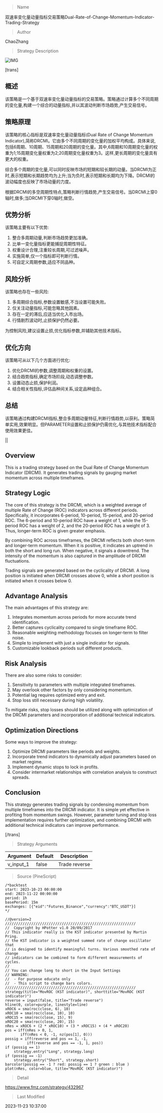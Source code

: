 
> Name

双速率变化量动量指标交易策略Dual-Rate-of-Change-Momentum-Indicator-Trading-Strategy

> Author

ChaoZhang

> Strategy Description

![IMG](https://www.fmz.com/upload/asset/1180037f73023dc26f0.png)

[trans]

## 概述

该策略是一个基于双速率变化量动量指标的交易策略。策略通过计算多个不同周期的变化量,构建一个综合的动量指标,并以其波动判断市场趋势,产生交易信号。

## 策略原理

该策略的核心指标是双速率变化量动量指标(Dual Rate of Change Momentum Indicator),简称DRCMI。它由多个不同周期的变化量的加权平均构成。具体来说,包括6周期、10周期、15周期和20周期的变化量。其中,6周期和10周期变化量的权重为1;15周期变化量权重为2;20周期变化量权重为3。这样,更长周期的变化量具有更大的权重。

综合多个周期的变化量,可以同时反映市场的短期和较长期的动量。当DRCMI为正时,表示短期和长期趋势均为上升;当为负时,表示短期和长期均为下降。DRCMI的波动幅度也反映了市场动量的力度。

根据DRCMI的多空周期性特点,策略判断行情趋势,产生交易信号。当DRCMI上穿0轴时,做多;当DRCMI下穿0轴时,做空。

## 优势分析

该策略主要有以下优势:

1. 整合多周期动量,判断市场趋势更加准确。
2. 比单一变化量指标更能捕捉周期性特征。
3. 权重设计合理,注重较长周期,可过滤噪声。
4. 实施简单,仅一个指标即可判断行情。
5. 可自定义周期参数,适应不同品种。

## 风险分析

该策略也存在一些风险:

1. 多周期综合指标,参数设置敏感,不当设置可能失败。
2. 仅关注动量指标,可能忽略其他因素。
3. 存在一定的滞后,应适当优化入市出场。
4. 行情剧烈波动时,止损保护仍然必要。

为控制风险,建议设置止损,优化指标参数,并辅助其他技术指标。

## 优化方向 

该策略可从以下几个方面进行优化:

1. 优化DRCMI的参数,调整周期和权重的设置。
2. 结合趋势指标,确定市场阶段,动态调整参数。
3. 设置动态止损,保护利润。
4. 结合相关性指标,评估品种间关系,设定品种组合。

## 总结

该策略通过构建DRCMI指标,整合多周期动量特征,判断行情趋势,以获利。策略简单实用,效果明显。但PARAMETER设置和止损保护仍需优化,与其他技术指标配合使用效果更佳。

||

## Overview

This is a trading strategy based on the Dual Rate of Change Momentum Indicator (DRCMI). It generates trading signals by gauging market momentum across multiple timeframes.

## Strategy Logic

The core of this strategy is the DRCMI, which is a weighted average of multiple Rate of Change (ROC) indicators across different periods. Specifically, it incorporates 6-period, 10-period, 15-period, and 20-period ROC. The 6-period and 10-period ROC have a weight of 1, while the 15-period ROC has a weight of 2, and the 20-period ROC has a weight of 3. Thus, longer-term ROC is given greater emphasis.  

By combining ROC across timeframes, the DRCMI reflects both short-term and longer-term momentum. When it is positive, it indicates an uptrend in both the short and long run. When negative, it signals a downtrend. The intensity of the momentum is also captured in the amplitude of DRCMI fluctuations.

Trading signals are generated based on the cyclicality of DRCMI. A long position is initiated when DRCMI crosses above 0, while a short position is initiated when it crosses below 0.

## Advantage Analysis  

The main advantages of this strategy are:

1. Integrates momentum across periods for more accurate trend identification.  
2. Better captures cyclicality compared to single timeframe ROC.
3. Reasonable weighting methodology focuses on longer-term to filter noise.  
4. Simple to implement with just a single indicator for signals.
5. Customizable lookback periods suit different products.

## Risk Analysis

There are also some risks to consider:

1. Sensitivity to parameters with multiple integrated timeframes.
2. May overlook other factors by only considering momentum. 
3. Potential lag requires optimized entry and exit.
4. Stop loss still necessary during high volatility.  

To mitigate risks, stop losses should be utilized along with optimization of the DRCMI parameters and incorporation of additional technical indicators.

## Optimization Directions

Some ways to improve the strategy:

1. Optimize DRCMI parameters like periods and weights.  
2. Incorporate trend indicators to dynamically adjust parameters based on market regime.
3. Implement dynamic stops to lock in profits.
4. Consider intermarket relationships with correlation analysis to construct spreads. 

## Conclusion

This strategy generates trading signals by condensing momentum from multiple timeframes into the DRCMI indicator. It is simple yet effective in profiting from momentum swings. However, parameter tuning and stop loss implementation requires further optimization, and combining DRCMI with additional technical indicators can improve performance.

[/trans]

> Strategy Arguments



|Argument|Default|Description|
|----|----|----|
|v_input_1|false|Trade reverse|


> Source (PineScript)

``` pinescript
/*backtest
start: 2023-10-23 00:00:00
end: 2023-11-22 00:00:00
period: 1h
basePeriod: 15m
exchanges: [{"eid":"Futures_Binance","currency":"BTC_USDT"}]
*/

//@version=2
////////////////////////////////////////////////////////////
//  Copyright by HPotter v1.0 20/09/2017
// This indicator really is the KST indicator presented by Martin Pring. 
// the KST indicator is a weighted summed rate of change oscillator that 
// is designed to identify meaningful turns. Various smoothed rate of change 
// indicators can be combined to form different measurements of cycles.
//
// You can change long to short in the Input Settings
// WARNING:
//  - For purpose educate only
//  - This script to change bars colors.
////////////////////////////////////////////////////////////
strategy(title="MovROC (KST indicator)", shorttitle="MovROC (KST indicator)")
reverse = input(false, title="Trade reverse")
hline(0, color=purple, linestyle=line)
xROC6 = sma(roc(close, 6), 10)
xROC10 = sma(roc(close, 10), 10)
xROC15 = sma(roc(close, 15), 9)
xROC20 = sma(roc(close, 20), 15)
nRes = xROC6 + (2 * xROC10) + (3 * xROC15) + (4 * xROC20)
pos = iff(nRes > 0, 1,
	   iff(nRes < 0, -1, nz(pos[1], 0))) 
possig = iff(reverse and pos == 1, -1,
          iff(reverse and pos == -1, 1, pos))	   
if (possig == 1) 
    strategy.entry("Long", strategy.long)
if (possig == -1)
    strategy.entry("Short", strategy.short)	   	    
barcolor(possig == -1 ? red: possig == 1 ? green : blue ) 
plot(nRes, color=blue, title="MovROC (KST indicator)")
```

> Detail

https://www.fmz.com/strategy/432967

> Last Modified

2023-11-23 10:37:00
